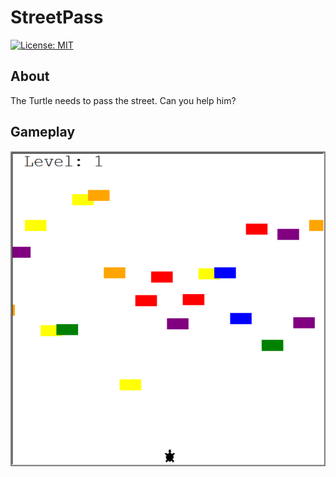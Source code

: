 # StreetPass
[![License: MIT](https://img.shields.io/badge/License-MIT-yellow.svg)](https://opensource.org/licenses/MIT)

## About
The Turtle needs to pass the street. Can you help him?

## Gameplay 
![alt text](https://github.com/milosz-k/StreetPass/blob/master/gameplayimg.PNG)

